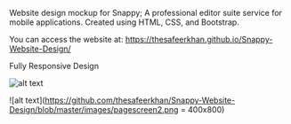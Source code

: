 Website design mockup for Snappy; A professional editor suite service for mobile applications. Created using HTML, CSS, and Bootstrap.

You can access the website at:  https://thesafeerkhan.github.io/Snappy-Website-Design/

Fully Responsive Design

![alt text](https://github.com/thesafeerkhan/Snappy-Website-Design/blob/master/images/pagescreen1.png)

![alt text](https://github.com/thesafeerkhan/Snappy-Website-Design/blob/master/images/pagescreen2.png = 400x800)
